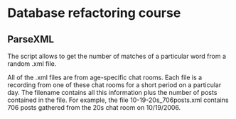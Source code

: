 # Database refactoring course

## ParseXML

The script allows to get the number of matches of a particular word from a random .xml file.

All of the .xml files are from age-specific chat rooms. 
Each file is a recording from one of these chat rooms for a short period on a particular day. 
The filename contains all this information plus the number of posts contained in the file. 
For example, the file 10-19-20s_706posts.xml contains 706 posts gathered from the 20s chat room on 10/19/2006.

